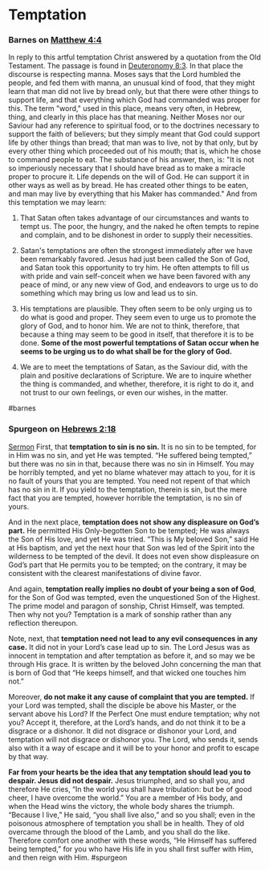 # Temptation

### Barnes on [Matthew 4:4](Matthew4#v.4)

In reply to this artful temptation Christ answered by a quotation from the Old Testament. The passage is found in [Deuteronomy 8:3](https://biblehub.com/deuteronomy/8-3.htm). In that place the discourse is respecting manna. Moses says that the Lord humbled the people, and fed them with manna, an unusual kind of food, that they might learn that man did not live by bread only, but that there were other things to support life, and that everything which God had commanded was proper for this. The term "word," used in this place, means very often, in Hebrew, thing, and clearly in this place has that meaning. Neither Moses nor our Saviour had any reference to spiritual food, or to the doctrines necessary to support the faith of believers; but they simply meant that God could support life by other things than bread; that man was to live, not by that only, but by every other thing which proceeded out of his mouth; that is, which he chose to command people to eat. The substance of his answer, then, is: "It is not so imperiously necessary that I should have bread as to make a miracle proper to procure it. Life depends on the will of God. He can support it in other ways as well as by bread. He has created other things to be eaten, and man may live by everything that his Maker has commanded." And from this temptation we may learn:

1. That Satan often takes advantage of our circumstances and wants to tempt us. The poor, the hungry, and the naked he often tempts to repine and complain, and to be dishonest in order to supply their necessities.

2. Satan's temptations are often the strongest immediately after we have been remarkably favored. Jesus had just been called the Son of God, and Satan took this opportunity to try him. He often attempts to fill us with pride and vain self-conceit when we have been favored with any peace of mind, or any new view of God, and endeavors to urge us to do something which may bring us low and lead us to sin.

3. His temptations are plausible. They often seem to be only urging us to do what is good and proper. They seem even to urge us to promote the glory of God, and to honor him. We are not to think, therefore, that because a thing may seem to be good in itself, that therefore it is to be done. **Some of the most powerful temptations of Satan occur when he seems to be urging us to do what shall be for the glory of God.**

4. We are to meet the temptations of Satan, as the Saviour did, with the plain and positive declarations of Scripture. We are to inquire whether the thing is commanded, and whether, therefore, it is right to do it, and not trust to our own feelings, or even our wishes, in the matter.

#barnes 

### Spurgeon on [Hebrews 2:18](Hebrews2#v.18)
[Sermon](https://www.spurgeongems.org/sermon/chs1974.pdf)
First, that **temptation to sin is no sin.** It is no sin to be tempted, for in Him was no sin, and yet He was tempted. “He suffered being tempted,” but there was no sin in that, because there was no sin in Himself. You may be horribly tempted, and yet no blame whatever may attach to you, for it is no fault of yours that you are tempted. You need not repent of that which has no sin in it. If you yield to the temptation, therein is sin, but the mere fact that you are tempted, however horrible the temptation, is no sin of yours.

And in the next place, **temptation does not show any displeasure on God’s part.** He permitted His Only-begotten Son to be tempted; He was always the Son of His love, and yet He was tried. “This is My beloved Son,” said He at His baptism, and yet the next hour that Son was led of the Spirit into the wilderness to be tempted of the devil. It does not even show displeasure on God’s part that He permits you to be tempted; on the contrary, it may be consistent with the clearest manifestations of divine favor.

And again, **temptation really implies no doubt of your being a son of God**, for the Son of God was tempted, even the unquestioned Son of the Highest. The prime model and paragon of sonship, Christ Himself, was tempted. Then why not you? Temptation is a mark of sonship rather than any reflection thereupon.

Note, next, that **temptation need not lead to any evil consequences in any case.** It did not in your Lord’s case lead up to sin. The Lord Jesus was as innocent in temptation and after temptation as before it, and so may we be through His grace. It is written by the beloved John concerning the man that is born of God that “He keeps himself, and that wicked one touches him not.”

Moreover, **do not make it any cause of complaint that you are tempted.** If your Lord was tempted, shall the disciple be above his Master, or the servant above his Lord? If the Perfect One must endure temptation; why not you? Accept it, therefore, at the Lord’s hands, and do not think it to be a disgrace or a dishonor. It did not disgrace or dishonor your Lord, and temptation will not disgrace or dishonor you. The Lord, who sends it, sends also with it a way of escape and it will be to your honor and profit to escape by that way.

**Far from your hearts be the idea that any temptation should lead you to despair. Jesus did not despair.** Jesus triumphed, and so shall you, and therefore He cries, “In the world you shall have tribulation: but be of good cheer, I have overcome the world.” You are a member of His body, and when the Head wins the victory, the whole body shares the triumph. “Because I live,” He said, “you shall live also,” and so you shall; even in the poisonous atmosphere of temptation you shall be in health. They of old overcame through the blood of the Lamb, and you shall do the like. Therefore comfort one another with these words, “He Himself has suffered being tempted,” for you who have His life in you shall first suffer with Him, and then reign with Him.
#spurgeon 